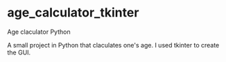 # age_calculator_tkinter
Age claculator Python

A small project in Python that claculates one's age.
I used tkinter to create the GUI.

